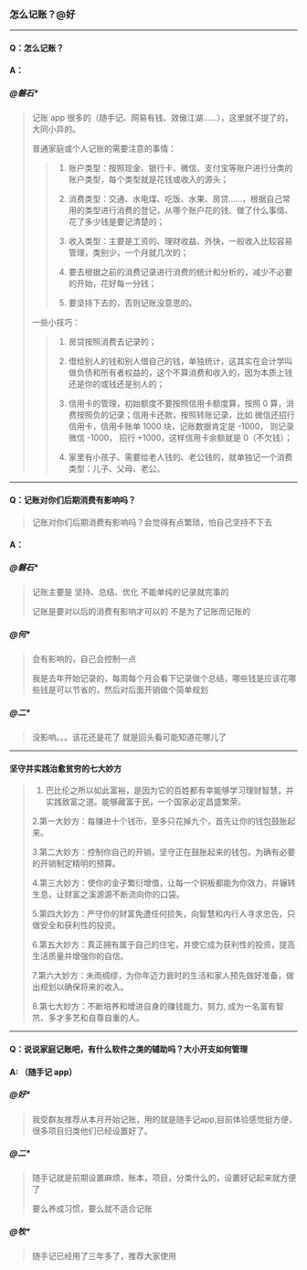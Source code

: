 ### 怎么记账？@好

---

#### Q：怎么记账？

#### A：

##### @磐石*
> 记账 app 很多的（随手记、网易有钱、效傲江湖……），这里就不提了的，大同小异的。
>
> 普通家庭或个人记账的需要注意的事情：
>>
>> 1. 账户类型：按照现金、银行卡、微信、支付宝等账户进行分类的账户类型，每个类型就是花钱或收入的源头；
>>
>> 2. 消费类型：交通、水电煤、吃饭、水果、房贷……，根据自己常用的类型进行消费的登记，从哪个账户花的钱、做了什么事情、花了多少钱是要记清楚的；
>>
>> 3. 收入类型：主要是工资的、理财收益、外快，一般收入比较容易管理，类别少，一个月就几次的；
>>
>> 4. 要去根据之前的消费记录进行消费的统计和分析的，减少不必要的开始，花好每一分钱；
>>
>> 5. 要坚持下去的，否则记账没意思的。
>
> 一些小技巧：
>>
>> 1. 房贷按照消费去记录的；
>>
>> 2. 借给别人的钱和别人借自己的钱，单独统计，这其实在会计学叫做负债和所有者权益的，这个不算消费和收入的，因为本质上钱还是你的或钱还是别人的；
>>
>> 3. 信用卡的管理，初始额度不要按照信用卡额度算，按照 0 算，消费按照负的记录；信用卡还款，按照转账记录，比如 微信还招行信用卡，信用卡账单 1000 块，记账数据肯定是 -1000， 则记录微信 -1000， 招行 +1000，这样信用卡余额就是 0（不欠钱）；
>> 4. 家里有小孩子、需要给老人钱的、老公钱的，就单独记一个消费类型：儿子、父母、老公。

---

#### Q：记账对你们后期消费有影响吗？
> 记账对你们后期消费有影响吗？会觉得有点繁琐，怕自己坚持不下去

#### A：
##### @磐石*
> 记账主要是 坚持、总结、优化 不能单纯的记录就完事的
>
> 记账是要对以后的消费有影响才可以的 不是为了记账而记账的

##### @何*
> 会有影响的，自己会控制一点
>
> 我是去年开始记录的，每周每个月会看下记录做个总结，哪些钱是应该花哪些钱是可以节省的，然后对后面开销做个简单规划

##### @二*
> 没影响。。。该花还是花了 就是回头看可能知道花哪儿了


----
#### 坚守并实践治愈贫穷的七大妙方
> 1. 巴比伦之所以如此富裕，是因为它的百姓都有幸能够学习理财智慧，并实践致富之道。能够藏富于民，一个国家必定昌盛繁荣。
>
> 2.第一大妙方：每赚进十个钱币，至多只花掉九个，首先让你的钱包鼓胀起来。
>
> 3.第二大妙方：控制你自己的开销，坚守正在鼓胀起来的钱包，为确有必要的开销制定精明的预算。
>
> 4.第三大妙方：使你的金子繁衍增值，让每一个铜板都能为你效力，并辗转生息，让财富之溪源源不断流向你的口袋。
>
> 5.第四大妙方：严守你的财富免遭任何损失，向智慧和内行人寻求忠告，只做安全和获利性的投资。
>
> 6.第五大妙方：真正拥有属于自己的住宅，并使它成为获利性的投资，提高生活质量并增强你的自信。
>
> 7.第六大妙方：未雨绸缪，为你年迈力衰时的生活和家人预先做好准备，做出规划以确保将来的收入。
>
> 8.第七大妙方：不断培养和增进自身的赚钱能力，努力, 成为一名富有智笊、多才多艺和自尊自重的人。

---

#### Q：说说家庭记账吧，有什么软件之类的辅助吗？大小开支如何管理

#### A: （随手记 app）

##### @好*
> 我受群友推荐从本月开始记账，用的就是随手记app,目前体验感觉挺方便，很多项目归类他们已经设置好了。

##### @二*
> 随手记就是前期设置麻烦，账本，项目，分类什么的，设置好记起来就方便了
>
> 要么养成习惯，要么就不适合记账

##### @牧*
> 随手记已经用了三年多了，推荐大家使用
